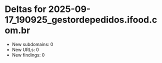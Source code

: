 # Deltas for 2025-09-17_190925_gestordepedidos.ifood.com.br
- New subdomains: 0
- New URLs: 0
- New findings: 0
